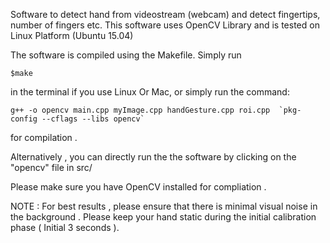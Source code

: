 
Software to detect hand from videostream (webcam) and detect fingertips, number of fingers etc.
This software uses OpenCV Library and is tested on Linux Platform (Ubuntu 15.04) 

The software is compiled using the Makefile. Simply run 

	$make

in the terminal if you use Linux Or Mac, or simply run the command:

	g++ -o opencv main.cpp myImage.cpp handGesture.cpp roi.cpp  `pkg-config --cflags --libs opencv` 

for compilation .

Alternatively , you can directly run the the software by clicking on the "opencv" file in src/

Please make sure you have OpenCV installed for compliation .

NOTE : For best results , please ensure that there is minimal visual noise in the background . Please keep your hand static during the initial calibration phase ( Initial 3 seconds ). 
